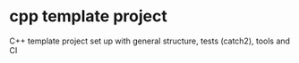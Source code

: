 # cpp template project
C++ template project set up with general structure, tests (catch2), tools and CI 
